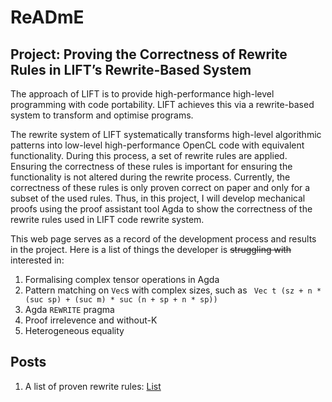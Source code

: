 # ReADmE
## Project: Proving the Correctness of Rewrite Rules in LIFT’s Rewrite-Based System
The approach of LIFT is to provide high-performance high-level programming with code portability. LIFT achieves this via a rewrite-based system to transform and optimise programs. 

The rewrite system of LIFT systematically transforms high-level algorithmic patterns into low-level high-performance OpenCL code with equivalent functionality. During this process, a set of rewrite rules are applied. Ensuring the correctness of these rules is important for ensuring the functionality is not altered during the rewrite process. Currently, the correctness of these rules is only proven correct on paper and only for a subset of the used rules. Thus, in this project, I will develop mechanical proofs using the proof assistant tool Agda to show the correctness of the rewrite rules used in LIFT code rewrite system.

This web page serves as a record of the development process and results in the project.
Here is a list of things the developer is ~~struggling with~~ interested in:
1. Formalising complex tensor operations in Agda
2. Pattern matching on `Vec`s with complex sizes, such as ` Vec t (sz + n * (suc sp) + (suc m) * suc (n + sp + n * sp))`
3. Agda `REWRITE` pragma
4. Proof irrelevence and without-K
5. Heterogeneous equality

## Posts
1. A list of proven rewrite rules: [List](https://xyunknown.github.io/individual-project/list.lagda)

